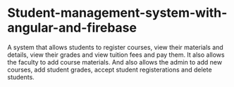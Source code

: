 # Student-management-system-with-angular-and-firebase
A system that allows students to register courses, view their materials and details, view their grades and view tuition fees and pay them.
It also allows the faculty to add course materials.
And also allows the admin to add new courses, add student grades, accept student registerations and delete students.

